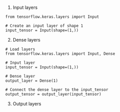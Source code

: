 1. Input layers
```
from tensorflow.keras.layers import Input

# Create an input layer of shape 1
input_tensor = Input(shape=(1,))
```
2. Dense layers
```
# Load layers
from tensorflow.keras.layers import Input, Dense

# Input layer
input_tensor = Input(shape=(1,))

# Dense layer
output_layer = Dense(1)

# Connect the dense layer to the input_tensor
output_tensor = output_layer(input_tensor)
```
3. Output layers
